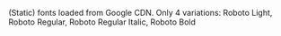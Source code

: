 (Static) fonts loaded from Google CDN.
Only 4 variations: Roboto Light, Roboto Regular, Roboto Regular Italic, Roboto Bold